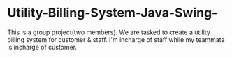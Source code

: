 # Utility-Billing-System-Java-Swing-

This is a group project(two members). We are tasked to create a utility billing system for customer & staff. 
I'm incharge of staff while my teammate is incharge of customer.

